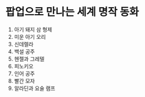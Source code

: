 # 팝업으로 만나는 세계 명작 동화
1. 아기 돼지 삼 형제
2. 미운 아기 오리
3. 신데렐라
4. 백설 공주
5. 헨젤과 그레텔
6. 피노키오
7. 인어 공주
8. 빨간 모자
9. 알라딘과 요술 램프
